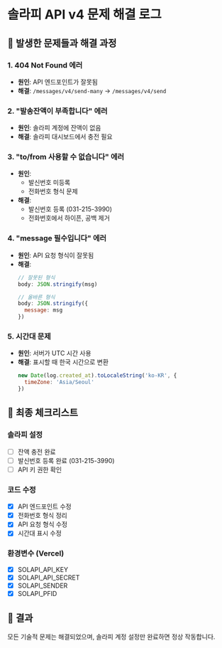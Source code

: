 # 솔라피 API v4 문제 해결 로그

## 📝 발생한 문제들과 해결 과정

### 1. **404 Not Found 에러**
- **원인**: API 엔드포인트가 잘못됨
- **해결**: `/messages/v4/send-many` → `/messages/v4/send`

### 2. **"발송잔액이 부족합니다" 에러**
- **원인**: 솔라피 계정에 잔액이 없음
- **해결**: 솔라피 대시보드에서 충전 필요

### 3. **"to/from 사용할 수 없습니다" 에러**
- **원인**: 
  - 발신번호 미등록
  - 전화번호 형식 문제
- **해결**: 
  - 발신번호 등록 (031-215-3990)
  - 전화번호에서 하이픈, 공백 제거

### 4. **"message 필수입니다" 에러**
- **원인**: API 요청 형식이 잘못됨
- **해결**: 
  ```javascript
  // 잘못된 형식
  body: JSON.stringify(msg)
  
  // 올바른 형식
  body: JSON.stringify({
    message: msg
  })
  ```

### 5. **시간대 문제**
- **원인**: 서버가 UTC 시간 사용
- **해결**: 표시할 때 한국 시간으로 변환
  ```javascript
  new Date(log.created_at).toLocaleString('ko-KR', { 
    timeZone: 'Asia/Seoul'
  })
  ```

## 📌 최종 체크리스트

### 솔라피 설정
- [ ] 잔액 충전 완료
- [ ] 발신번호 등록 완료 (031-215-3990)
- [ ] API 키 권한 확인

### 코드 수정
- [x] API 엔드포인트 수정
- [x] 전화번호 형식 정리
- [x] API 요청 형식 수정
- [x] 시간대 표시 수정

### 환경변수 (Vercel)
- [x] SOLAPI_API_KEY
- [x] SOLAPI_API_SECRET
- [x] SOLAPI_SENDER
- [x] SOLAPI_PFID

## 🎯 결과
모든 기술적 문제는 해결되었으며, 솔라피 계정 설정만 완료하면 정상 작동합니다.
